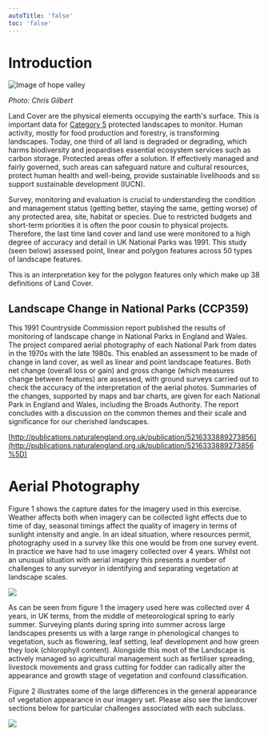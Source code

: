 ```yaml
---
autoTitle: 'false'
toc: 'false'
---
```


# Introduction

![Image of hope valley](https://report-publishing/media/interpretation-key/hopevalley.jpg)

_Photo: Chris Gilbert_

Land Cover are the physical elements occupying the earth's surface. This is important data for [Category 5](https://www.iucn.org/resources/publication/management-guidelines-iucn-category-v-protected-areas-protected) protected landscapes to monitor. Human activity, mostly for food production and forestry, is transforming landscapes. Today, one third of all land is degraded or degrading, which harms biodiversity and jeopardises essential ecosystem services such as carbon storage. Protected areas offer a solution. If effectively managed and fairly governed, such areas can safeguard nature and cultural resources, protect human health and well-being, provide sustainable livelihoods and so support sustainable development (IUCN).

Survey, monitoring and evaluation is crucial to understanding the condition and management status (getting better, staying the same, getting worse) of any protected area, site, habitat or species. Due to restricted budgets and short-term priorities it is often the poor cousin to physical projects. Therefore, the last time land cover and land use were monitored to a high degree of accuracy and detail in UK National Parks was 1991. This study (seen below) assessed point, linear and polygon features across 50 types of landscape features.

This is an interpretation key for the polygon features only which make up 38 definitions of Land Cover.

## Landscape Change in National Parks (CCP359)

This 1991 Countryside Commission report published the results of monitoring of landscape change in National Parks in England and Wales. The project compared aerial photography of each National Park from dates in the 1970s with the late 1980s. This enabled an assessment to be made of change in land cover, as well as linear and point landscape features. Both net change (overall loss or gain) and gross change (which measures change between features) are assessed, with ground surveys carried out to check the accuracy of the interpretation of the aerial photos. Summaries of the changes, supported by maps and bar charts, are given for each National Park in England and Wales, including the Broads Authority. The report concludes with a discussion on the common themes and their scale and significance for our cherished landscapes.

[http://publications.naturalengland.org.uk/publication/5216333889273856](http://publications.naturalengland.org.uk/publication/5216333889273856%5D)

# Aerial Photography

Figure 1 shows the capture dates for the imagery used in this exercise. Weather affects both when imagery can be collected light effects due to time of day, seasonal timings affect the quality of imagery in terms of sunlight intensity and angle. In an ideal situation, where resources permit, photography used in a survey like this one would be from one survey event. In practice we have had to use imagery collected over 4 years. Whilst not an unusual situation with aerial imagery this presents a number of challenges to any surveyor in identifying and separating vegetation at landscape scales.

![](https://report-publishing/media/interpretation-key/fig1.png)

As can be seen from figure 1 the imagery used here was collected over 4 years, in UK terms, from the middle of meteorological spring to early summer. Surveying plants during spring into summer across large landscapes presents us with a large range in phenological changes to vegetation, such as flowering, leaf setting, leaf development and how green they look (chlorophyll content). Alongside this most of the Landscape is actively managed so agricultural management such as fertiliser spreading, livestock movements and grass cutting for fodder can radically alter the appearance and growth stage of vegetation and confound classification.

Figure 2 illustrates some of the large differences in the general appearance of vegetation appearance in our imagery set. Please also see the landcover sections below for particular challenges associated with each subclass.

![](https://report-publishing/media/interpretation-key/fig2.png)